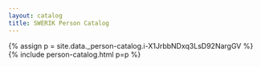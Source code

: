 ```yaml
---
layout: catalog
title: SWERIK Person Catalog
---
```

{% assign p = site.data._person-catalog.i-X1JrbbNDxq3LsD92NargGV %}
{% include person-catalog.html p=p %}


